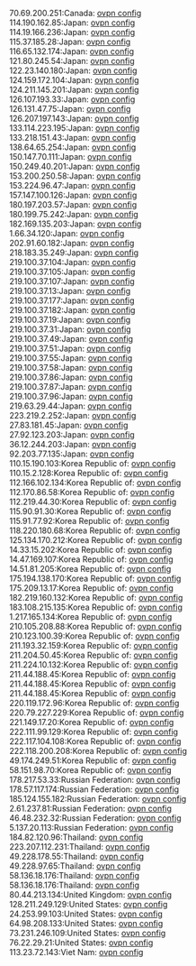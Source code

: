 70.69.200.251:Canada: [ovpn config](vpn/70_69_200_251.ovpn)  
114.190.162.85:Japan: [ovpn config](vpn/114_190_162_85.ovpn)  
114.19.166.236:Japan: [ovpn config](vpn/114_19_166_236.ovpn)  
115.37.185.28:Japan: [ovpn config](vpn/115_37_185_28.ovpn)  
116.65.132.174:Japan: [ovpn config](vpn/116_65_132_174.ovpn)  
121.80.245.54:Japan: [ovpn config](vpn/121_80_245_54.ovpn)  
122.23.140.180:Japan: [ovpn config](vpn/122_23_140_180.ovpn)  
124.159.172.104:Japan: [ovpn config](vpn/124_159_172_104.ovpn)  
124.211.145.201:Japan: [ovpn config](vpn/124_211_145_201.ovpn)  
126.107.193.33:Japan: [ovpn config](vpn/126_107_193_33.ovpn)  
126.131.47.75:Japan: [ovpn config](vpn/126_131_47_75.ovpn)  
126.207.197.143:Japan: [ovpn config](vpn/126_207_197_143.ovpn)  
133.114.223.195:Japan: [ovpn config](vpn/133_114_223_195.ovpn)  
133.218.151.43:Japan: [ovpn config](vpn/133_218_151_43.ovpn)  
138.64.65.254:Japan: [ovpn config](vpn/138_64_65_254.ovpn)  
150.147.70.111:Japan: [ovpn config](vpn/150_147_70_111.ovpn)  
150.249.40.201:Japan: [ovpn config](vpn/150_249_40_201.ovpn)  
153.200.250.58:Japan: [ovpn config](vpn/153_200_250_58.ovpn)  
153.224.96.47:Japan: [ovpn config](vpn/153_224_96_47.ovpn)  
157.147.100.126:Japan: [ovpn config](vpn/157_147_100_126.ovpn)  
180.197.203.57:Japan: [ovpn config](vpn/180_197_203_57.ovpn)  
180.199.75.242:Japan: [ovpn config](vpn/180_199_75_242.ovpn)  
182.169.135.203:Japan: [ovpn config](vpn/182_169_135_203.ovpn)  
1.66.34.120:Japan: [ovpn config](vpn/1_66_34_120.ovpn)  
202.91.60.182:Japan: [ovpn config](vpn/202_91_60_182.ovpn)  
218.183.35.249:Japan: [ovpn config](vpn/218_183_35_249.ovpn)  
219.100.37.104:Japan: [ovpn config](vpn/219_100_37_104.ovpn)  
219.100.37.105:Japan: [ovpn config](vpn/219_100_37_105.ovpn)  
219.100.37.107:Japan: [ovpn config](vpn/219_100_37_107.ovpn)  
219.100.37.13:Japan: [ovpn config](vpn/219_100_37_13.ovpn)  
219.100.37.177:Japan: [ovpn config](vpn/219_100_37_177.ovpn)  
219.100.37.182:Japan: [ovpn config](vpn/219_100_37_182.ovpn)  
219.100.37.19:Japan: [ovpn config](vpn/219_100_37_19.ovpn)  
219.100.37.31:Japan: [ovpn config](vpn/219_100_37_31.ovpn)  
219.100.37.49:Japan: [ovpn config](vpn/219_100_37_49.ovpn)  
219.100.37.51:Japan: [ovpn config](vpn/219_100_37_51.ovpn)  
219.100.37.55:Japan: [ovpn config](vpn/219_100_37_55.ovpn)  
219.100.37.58:Japan: [ovpn config](vpn/219_100_37_58.ovpn)  
219.100.37.86:Japan: [ovpn config](vpn/219_100_37_86.ovpn)  
219.100.37.87:Japan: [ovpn config](vpn/219_100_37_87.ovpn)  
219.100.37.96:Japan: [ovpn config](vpn/219_100_37_96.ovpn)  
219.63.29.44:Japan: [ovpn config](vpn/219_63_29_44.ovpn)  
223.219.2.252:Japan: [ovpn config](vpn/223_219_2_252.ovpn)  
27.83.181.45:Japan: [ovpn config](vpn/27_83_181_45.ovpn)  
27.92.123.203:Japan: [ovpn config](vpn/27_92_123_203.ovpn)  
36.12.244.203:Japan: [ovpn config](vpn/36_12_244_203.ovpn)  
92.203.77.135:Japan: [ovpn config](vpn/92_203_77_135.ovpn)  
110.15.190.103:Korea Republic of: [ovpn config](vpn/110_15_190_103.ovpn)  
110.15.2.128:Korea Republic of: [ovpn config](vpn/110_15_2_128.ovpn)  
112.166.102.134:Korea Republic of: [ovpn config](vpn/112_166_102_134.ovpn)  
112.170.86.58:Korea Republic of: [ovpn config](vpn/112_170_86_58.ovpn)  
112.219.44.30:Korea Republic of: [ovpn config](vpn/112_219_44_30.ovpn)  
115.90.91.30:Korea Republic of: [ovpn config](vpn/115_90_91_30.ovpn)  
115.91.77.92:Korea Republic of: [ovpn config](vpn/115_91_77_92.ovpn)  
118.220.180.68:Korea Republic of: [ovpn config](vpn/118_220_180_68.ovpn)  
125.134.170.212:Korea Republic of: [ovpn config](vpn/125_134_170_212.ovpn)  
14.33.15.202:Korea Republic of: [ovpn config](vpn/14_33_15_202.ovpn)  
14.47.169.107:Korea Republic of: [ovpn config](vpn/14_47_169_107.ovpn)  
14.51.81.205:Korea Republic of: [ovpn config](vpn/14_51_81_205.ovpn)  
175.194.138.170:Korea Republic of: [ovpn config](vpn/175_194_138_170.ovpn)  
175.209.13.17:Korea Republic of: [ovpn config](vpn/175_209_13_17.ovpn)  
182.219.160.132:Korea Republic of: [ovpn config](vpn/182_219_160_132.ovpn)  
183.108.215.135:Korea Republic of: [ovpn config](vpn/183_108_215_135.ovpn)  
1.217.165.134:Korea Republic of: [ovpn config](vpn/1_217_165_134.ovpn)  
210.105.208.88:Korea Republic of: [ovpn config](vpn/210_105_208_88.ovpn)  
210.123.100.39:Korea Republic of: [ovpn config](vpn/210_123_100_39.ovpn)  
211.193.32.159:Korea Republic of: [ovpn config](vpn/211_193_32_159.ovpn)  
211.204.50.45:Korea Republic of: [ovpn config](vpn/211_204_50_45.ovpn)  
211.224.10.132:Korea Republic of: [ovpn config](vpn/211_224_10_132.ovpn)  
211.44.188.45:Korea Republic of: [ovpn config](vpn/211_44_188_45.ovpn)  
211.44.188.45:Korea Republic of: [ovpn config](vpn/211_44_188_45.ovpn)  
211.44.188.45:Korea Republic of: [ovpn config](vpn/211_44_188_45.ovpn)  
220.119.172.96:Korea Republic of: [ovpn config](vpn/220_119_172_96.ovpn)  
220.79.227.229:Korea Republic of: [ovpn config](vpn/220_79_227_229.ovpn)  
221.149.17.20:Korea Republic of: [ovpn config](vpn/221_149_17_20.ovpn)  
222.111.99.129:Korea Republic of: [ovpn config](vpn/222_111_99_129.ovpn)  
222.117.104.108:Korea Republic of: [ovpn config](vpn/222_117_104_108.ovpn)  
222.118.200.208:Korea Republic of: [ovpn config](vpn/222_118_200_208.ovpn)  
49.174.249.51:Korea Republic of: [ovpn config](vpn/49_174_249_51.ovpn)  
58.151.98.70:Korea Republic of: [ovpn config](vpn/58_151_98_70.ovpn)  
178.217.53.33:Russian Federation: [ovpn config](vpn/178_217_53_33.ovpn)  
178.57.117.174:Russian Federation: [ovpn config](vpn/178_57_117_174.ovpn)  
185.124.155.182:Russian Federation: [ovpn config](vpn/185_124_155_182.ovpn)  
2.61.237.81:Russian Federation: [ovpn config](vpn/2_61_237_81.ovpn)  
46.48.232.32:Russian Federation: [ovpn config](vpn/46_48_232_32.ovpn)  
5.137.20.113:Russian Federation: [ovpn config](vpn/5_137_20_113.ovpn)  
184.82.120.96:Thailand: [ovpn config](vpn/184_82_120_96.ovpn)  
223.207.112.231:Thailand: [ovpn config](vpn/223_207_112_231.ovpn)  
49.228.178.55:Thailand: [ovpn config](vpn/49_228_178_55.ovpn)  
49.228.97.65:Thailand: [ovpn config](vpn/49_228_97_65.ovpn)  
58.136.18.176:Thailand: [ovpn config](vpn/58_136_18_176.ovpn)  
58.136.18.176:Thailand: [ovpn config](vpn/58_136_18_176.ovpn)  
80.44.213.134:United Kingdom: [ovpn config](vpn/80_44_213_134.ovpn)  
128.211.249.129:United States: [ovpn config](vpn/128_211_249_129.ovpn)  
24.253.99.103:United States: [ovpn config](vpn/24_253_99_103.ovpn)  
64.98.208.133:United States: [ovpn config](vpn/64_98_208_133.ovpn)  
73.231.246.109:United States: [ovpn config](vpn/73_231_246_109.ovpn)  
76.22.29.21:United States: [ovpn config](vpn/76_22_29_21.ovpn)  
113.23.72.143:Viet Nam: [ovpn config](vpn/113_23_72_143.ovpn)  
